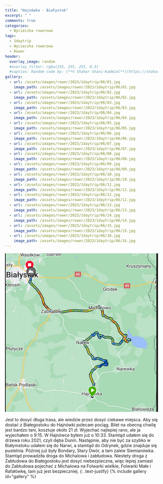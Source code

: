 ```yaml
---
title: "Hajnówka - Białystok"
excerpt: " "
comments: true
categories:
  - Wycieczka rowerowa
tags:
  - 1daytrip
  - Wycieczka rowerowa
  - Rower
header:
  overlay_image: random
  #overlay_filter: rgba(255, 255, 255, 0.3)
  #caption: Random code by: [**© Shahar Shani-Kadmiel**](https://shaharkadmiel.github.io)"
gallery:
  - url: /assets/images/rower/2023/1daytrip/06/01.jpg
    image_path: /assets/images/rower/2023/1daytrip/06/01.jpg
  - url: /assets/images/rower/2023/1daytrip/06/02.jpg
    image_path: /assets/images/rower/2023/1daytrip/06/02.jpg
  - url: /assets/images/rower/2023/1daytrip/06/03.jpg
    image_path: /assets/images/rower/2023/1daytrip/06/03.jpg
  - url: /assets/images/rower/2023/1daytrip/06/04.jpg
    image_path: /assets/images/rower/2023/1daytrip/06/04.jpg
  - url: /assets/images/rower/2023/1daytrip/06/05.jpg
    image_path: /assets/images/rower/2023/1daytrip/06/05.jpg
  - url: /assets/images/rower/2023/1daytrip/06/06.jpg
    image_path: /assets/images/rower/2023/1daytrip/06/06.jpg
  - url: /assets/images/rower/2023/1daytrip/06/07.jpg
    image_path: /assets/images/rower/2023/1daytrip/06/07.jpg    
  - url: /assets/images/rower/2023/1daytrip/06/08.jpg
    image_path: /assets/images/rower/2023/1daytrip/06/08.jpg    
  - url: /assets/images/rower/2023/1daytrip/06/09.jpg
    image_path: /assets/images/rower/2023/1daytrip/06/09.jpg    
  - url: /assets/images/rower/2023/1daytrip/06/10.jpg
    image_path: /assets/images/rower/2023/1daytrip/06/10.jpg    
  - url: /assets/images/rower/2023/1daytrip/06/11.jpg
    image_path: /assets/images/rower/2023/1daytrip/06/11.jpg            
  - url: /assets/images/rower/2023/1daytrip/06/12.jpg
    image_path: /assets/images/rower/2023/1daytrip/06/12.jpg            
  - url: /assets/images/rower/2023/1daytrip/06/13.jpg
    image_path: /assets/images/rower/2023/1daytrip/06/13.jpg            
  - url: /assets/images/rower/2023/1daytrip/06/14.jpg
    image_path: /assets/images/rower/2023/1daytrip/06/14.jpg            
  - url: /assets/images/rower/2023/1daytrip/06/15.jpg
    image_path: /assets/images/rower/2023/1daytrip/06/15.jpg            
  - url: /assets/images/rower/2023/1daytrip/06/16.jpg
    image_path: /assets/images/rower/2023/1daytrip/06/16.jpg            
---
```

[![mapka](/assets/images/rower/2023/1daytrip/06/mapka.png)](https://connect.garmin.com/modern/activity/11985329207)

Jest to dosyć długa trasa, ale wiedzie przez dosyć ciekawe miejsca. Aby się dostać z Białegostoku do Hajnówki polecam pociąg. Bilet na obecną chwilę jest bardzo tani, kosztuje około 21 zł. Wyjechać najlepiej rano, ale ja wyjechałem o 9:15. W Hajnówce byłem już o 10:33. Stamtąd udałem się do drzewa roku 2021, czyli dęba Dunin. Następnie, aby nie być za szybko w Białymstoku udałem się do Narwi, a stamtąd do Odrynek, gdzie znajduje się pustelnia. Później już były Bondary, Stary Dwór, a tam zalew Siemianówka. Stamtąd prowadziła droga do Michalowa i zabłudowa. Niestety droga z Zabłudowa do Białegostoku jest dosyć niebezpieczna, więc lepiej zamiast do Zabłudowa pojechać z Michalowa na Folwarki wielkie, Folwarki Małe i Rafałówkę, tam już jest bezpieczniej.
{: .text-justify}
{% include gallery id="gallery" %}
